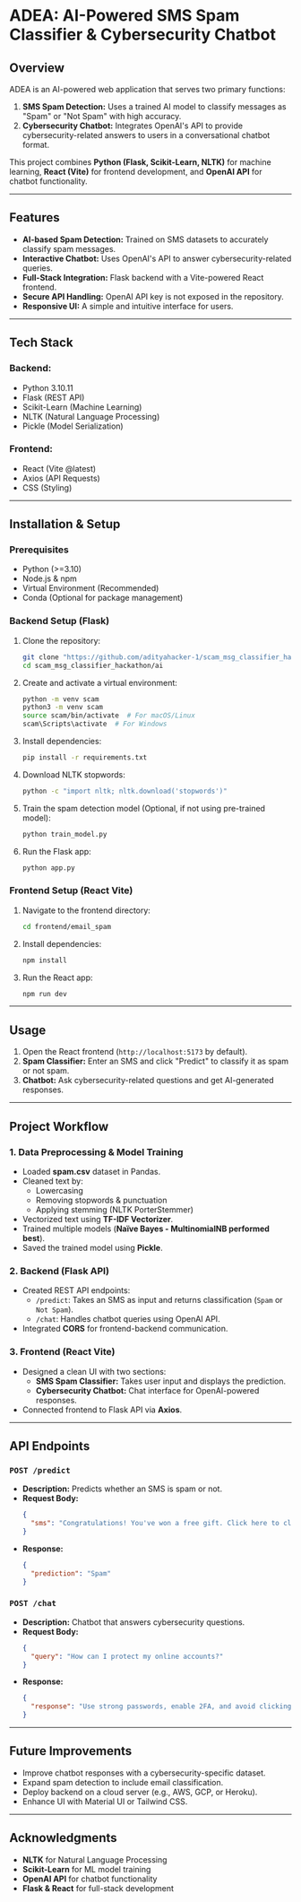 # ADEA: AI-Powered SMS Spam Classifier & Cybersecurity Chatbot

## Overview
ADEA is an AI-powered web application that serves two primary functions:
1. **SMS Spam Detection:** Uses a trained AI model to classify messages as "Spam" or "Not Spam" with high accuracy.
2. **Cybersecurity Chatbot:** Integrates OpenAI's API to provide cybersecurity-related answers to users in a conversational chatbot format.

This project combines **Python (Flask, Scikit-Learn, NLTK)** for machine learning, **React (Vite)** for frontend development, and **OpenAI API** for chatbot functionality.

---
## Features
- **AI-based Spam Detection:** Trained on SMS datasets to accurately classify spam messages.
- **Interactive Chatbot:** Uses OpenAI's API to answer cybersecurity-related queries.
- **Full-Stack Integration:** Flask backend with a Vite-powered React frontend.
- **Secure API Handling:** OpenAI API key is not exposed in the repository.
- **Responsive UI:** A simple and intuitive interface for users.

---
## Tech Stack
### Backend:
- Python 3.10.11
- Flask (REST API)
- Scikit-Learn (Machine Learning)
- NLTK (Natural Language Processing)
- Pickle (Model Serialization)

### Frontend:
- React (Vite @latest)
- Axios (API Requests)
- CSS (Styling)

---
## Installation & Setup
### Prerequisites
- Python (>=3.10)
- Node.js & npm
- Virtual Environment (Recommended)
- Conda (Optional for package management)

### Backend Setup (Flask)
1. Clone the repository:
   ```sh
   git clone "https://github.com/adityahacker-1/scam_msg_classifier_hackathon.git"
   cd scam_msg_classifier_hackathon/ai
   ```
2. Create and activate a virtual environment:
   ```sh
   python -m venv scam
   python3 -m venv scam
   source scam/bin/activate  # For macOS/Linux
   scam\Scripts\activate  # For Windows
   ```
3. Install dependencies:
   ```sh
   pip install -r requirements.txt
   ```
4. Download NLTK stopwords:
   ```sh
   python -c "import nltk; nltk.download('stopwords')"
   ```
5. Train the spam detection model (Optional, if not using pre-trained model):
   ```sh
   python train_model.py
   ```
6. Run the Flask app:
   ```sh
   python app.py
   ```

### Frontend Setup (React Vite)
1. Navigate to the frontend directory:
   ```sh
   cd frontend/email_spam
   ```
2. Install dependencies:
   ```sh
   npm install
   ```
3. Run the React app:
   ```sh
   npm run dev
   ```

---
## Usage
1. Open the React frontend (`http://localhost:5173` by default).
2. **Spam Classifier:** Enter an SMS and click "Predict" to classify it as spam or not spam.
3. **Chatbot:** Ask cybersecurity-related questions and get AI-generated responses.

---
## Project Workflow
### 1. Data Preprocessing & Model Training
- Loaded **spam.csv** dataset in Pandas.
- Cleaned text by:
  - Lowercasing
  - Removing stopwords & punctuation
  - Applying stemming (NLTK PorterStemmer)
- Vectorized text using **TF-IDF Vectorizer**.
- Trained multiple models (**Naïve Bayes - MultinomialNB performed best**).
- Saved the trained model using **Pickle**.

### 2. Backend (Flask API)
- Created REST API endpoints:
  - `/predict`: Takes an SMS as input and returns classification (`Spam` or `Not Spam`).
  - `/chat`: Handles chatbot queries using OpenAI API.
- Integrated **CORS** for frontend-backend communication.

### 3. Frontend (React Vite)
- Designed a clean UI with two sections:
  - **SMS Spam Classifier:** Takes user input and displays the prediction.
  - **Cybersecurity Chatbot:** Chat interface for OpenAI-powered responses.
- Connected frontend to Flask API via **Axios**.

---
## API Endpoints
### `POST /predict`
- **Description:** Predicts whether an SMS is spam or not.
- **Request Body:**
  ```json
  {
    "sms": "Congratulations! You've won a free gift. Click here to claim."
  }
  ```
- **Response:**
  ```json
  {
    "prediction": "Spam"
  }
  ```

### `POST /chat`
- **Description:** Chatbot that answers cybersecurity questions.
- **Request Body:**
  ```json
  {
    "query": "How can I protect my online accounts?"
  }
  ```
- **Response:**
  ```json
  {
    "response": "Use strong passwords, enable 2FA, and avoid clicking on suspicious links."
  }
  ```

---
## Future Improvements
- Improve chatbot responses with a cybersecurity-specific dataset.
- Expand spam detection to include email classification.
- Deploy backend on a cloud server (e.g., AWS, GCP, or Heroku).
- Enhance UI with Material UI or Tailwind CSS.

---
## Acknowledgments
- **NLTK** for Natural Language Processing
- **Scikit-Learn** for ML model training
- **OpenAI API** for chatbot functionality
- **Flask & React** for full-stack development

